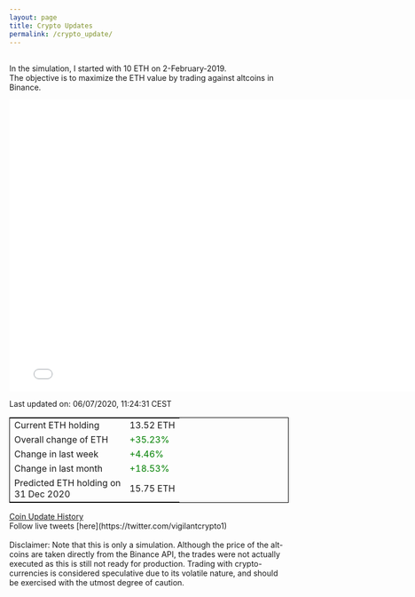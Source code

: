 ```yaml
---
layout: page
title: Crypto Updates
permalink: /crypto_update/
---
```

<!-- Global site tag (gtag.js) - Google Analytics -->
<script async src="https://www.googletagmanager.com/gtag/js?id=UA-103831149-5"></script>
<script>
  window.dataLayer = window.dataLayer || [];
  function gtag(){dataLayer.push(arguments);}
  gtag('js', new Date());

  gtag('config', 'UA-103831149-5');
</script>
<br>In the simulation, I started with 10 ETH on 2-February-2019.<br>The objective is to maximize the ETH value by trading against altcoins 
in Binance.

<iframe width="775" height="525" frameborder="0" scrolling="no" src="//plotly.com/~vikramaditya91/109.embed"></iframe>

Last updated on: 06/07/2020, 11:24:31 CEST 
<table style="border:1px solid black;margin-left:auto;margin-right:auto;">
	<tbody>
	<tr>
		<td>Current ETH holding</td>
		<td>     13.52 ETH</td>
	</tr>
	<tr>
		<td>Overall change of ETH</td>
		<td><font color="green">+35.23%</font></td>
	</tr>
	<tr>
		<td>Change in last week</td>
		<td><font color="green">+4.46%</font></td>
	</tr>
	<tr>
		<td>Change in last month</td>
		<td><font color="green">+18.53%</font></td>
	</tr>
    <tr>
		<td>Predicted ETH holding on<br>31 Dec 2020</td>
		<td>     15.75 ETH</td>
	</tr>
	</tbody>
</table>
<a href="{{ site.baseurl }}/crypto_history">Coin Update History</a>
<br>
Follow live tweets [here](https://twitter.com/vigilantcrypto1)
<br>
<br>
Disclaimer:
Note that this is only a simulation. Although the price of the alt-coins are taken directly from the Binance API, the trades were not actually executed as this is still not ready for production.
Trading with crypto-currencies is considered speculative due to its volatile nature, and should be exercised with the utmost degree of caution.